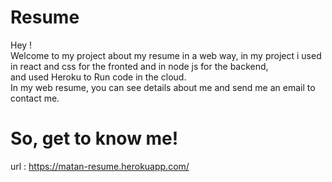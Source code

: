 # Resume
 
Hey !
<br/>
Welcome to my project about my resume in a web way, in my project i used in react and css for the fronted and in node js for the backend,<br/>
and used Heroku to Run code in the cloud.<br/>
In my web resume, you can see details about me and send me an email to contact me.

# So, get to know me!

url : https://matan-resume.herokuapp.com/
